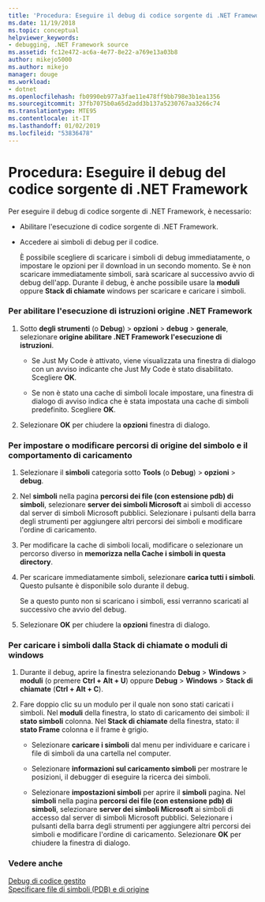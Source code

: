 ```yaml
---
title: 'Procedura: Eseguire il debug di codice sorgente di .NET Framework | Microsoft Docs'
ms.date: 11/19/2018
ms.topic: conceptual
helpviewer_keywords:
- debugging, .NET Framework source
ms.assetid: fc12e472-ac6a-4e77-8e22-a769e13a03b8
author: mikejo5000
ms.author: mikejo
manager: douge
ms.workload:
- dotnet
ms.openlocfilehash: fb0990eb977a3fae11e478ff9bb798e3b1ea1356
ms.sourcegitcommit: 37fb7075b0a65d2add3b137a5230767aa3266c74
ms.translationtype: MTE95
ms.contentlocale: it-IT
ms.lasthandoff: 01/02/2019
ms.locfileid: "53836478"
---
```

# <a name="how-to-debug-net-framework-source"></a>Procedura: Eseguire il debug del codice sorgente di .NET Framework

Per eseguire il debug di codice sorgente di .NET Framework, è necessario:

- Abilitare l'esecuzione di codice sorgente di .NET Framework.  
  
- Accedere ai simboli di debug per il codice. 
  
  È possibile scegliere di scaricare i simboli di debug immediatamente, o impostare le opzioni per il download in un secondo momento. Se è non scaricare immediatamente simboli, sarà scaricare al successivo avvio di debug dell'app. Durante il debug, è anche possibile usare la **moduli** oppure **Stack di chiamate** windows per scaricare e caricare i simboli.  
  
### <a name="to-enable-stepping-into-net-framework-source"></a>Per abilitare l'esecuzione di istruzioni origine .NET Framework 
  
1. Sotto **degli strumenti** (o **Debug**) > **opzioni** > **debug** > **generale**, selezionare **origine abilitare .NET Framework l'esecuzione di istruzioni**.  
   
   - Se Just My Code è attivato, viene visualizzata una finestra di dialogo con un avviso indicante che Just My Code è stato disabilitato. Scegliere **OK**.  
   
   - Se non è stato una cache di simboli locale impostare, una finestra di dialogo di avviso indica che è stata impostata una cache di simboli predefinito. Scegliere **OK**.  
   
1. Selezionare **OK** per chiudere la **opzioni** finestra di dialogo.
  
### <a name="to-set-or-change-symbol-source-locations-and-loading-behavior"></a>Per impostare o modificare percorsi di origine del simbolo e il comportamento di caricamento

1. Selezionare il **simboli** categoria sotto **Tools** (o **Debug**) > **opzioni** > **debug**.  
  
1. Nel **simboli** nella pagina **percorsi dei file (con estensione pdb) di simboli**, selezionare **server dei simboli Microsoft** ai simboli di accesso dal server di simboli Microsoft pubblici. Selezionare i pulsanti della barra degli strumenti per aggiungere altri percorsi dei simboli e modificare l'ordine di caricamento. 
   
1. Per modificare la cache di simboli locali, modificare o selezionare un percorso diverso in **memorizza nella Cache i simboli in questa directory**.  
   
1. Per scaricare immediatamente simboli, selezionare **carica tutti i simboli**. Questo pulsante è disponibile solo durante il debug.  
   
   Se a questo punto non si scaricano i simboli, essi verranno scaricati al successivo che avvio del debug.  
   
1. Selezionare **OK** per chiudere la **opzioni** finestra di dialogo.  
  
### <a name="to-load-symbols-from-the-modules-or-call-stack-windows"></a>Per caricare i simboli dalla Stack di chiamate o moduli di windows  
  
1. Durante il debug, aprire la finestra selezionando **Debug** > **Windows** > **moduli** (o premere **Ctrl + Alt + U**) oppure **Debug** > **Windows** > **Stack di chiamate** (**Ctrl + Alt + C**). 
   
1. Fare doppio clic su un modulo per il quale non sono stati caricati i simboli. Nel **moduli** della finestra, lo stato di caricamento dei simboli: il **stato simboli** colonna. Nel **Stack di chiamate** della finestra, stato: il **stato Frame** colonna e il frame è grigio. 
   
   - Selezionare **caricare i simboli** dal menu per individuare e caricare i file di simboli da una cartella nel computer. 
   
   - Selezionare **informazioni sul caricamento simboli** per mostrare le posizioni, il debugger di eseguire la ricerca dei simboli.  
   
   - Selezionare **impostazioni simboli** per aprire il **simboli** pagina. Nel **simboli** nella pagina **percorsi dei file (con estensione pdb) di simboli**, selezionare **server dei simboli Microsoft** ai simboli di accesso dal server di simboli Microsoft pubblici. Selezionare i pulsanti della barra degli strumenti per aggiungere altri percorsi dei simboli e modificare l'ordine di caricamento. Selezionare **OK** per chiudere la finestra di dialogo. 
  
### <a name="see-also"></a>Vedere anche  
 [Debug di codice gestito](../debugger/debugging-managed-code.md)   
 [Specificare file di simboli (PDB) e di origine](../debugger/specify-symbol-dot-pdb-and-source-files-in-the-visual-studio-debugger.md)